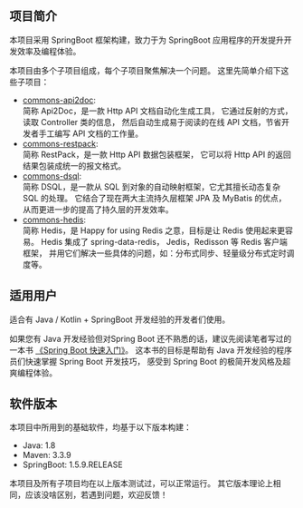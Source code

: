 
## 项目简介

本项目采用 SpringBoot 框架构建，致力于为 SpringBoot 应用程序的开发提升开发效率及编程体验。

本项目由多个子项目组成，每个子项目聚焦解决一个问题。
这里先简单介绍下这些子项目：
* [commons-api2doc](https://github.com/terran4j/commons/tree/master/commons-api2doc):  
    简称 Api2Doc，是一款 Http API 文档自动化生成工具，
    它通过反射的方式，读取 Controller 类的信息，
    然后自动生成易于阅读的在线 API 文档，节省开发者手工编写 API 文档的工作量。
* [commons-restpack](https://github.com/terran4j/commons/tree/master/commons-restpack):  
    简称 RestPack，是一款 Http API 数据包装框架，
    它可以将 Http API 的返回结果包装成统一的报文格式。
* [commons-dsql](https://github.com/terran4j/commons/tree/master/commons-dsql):  
    简称 DSQL，是一款从 SQL 到对象的自动映射框架，它尤其擅长动态复杂 SQL 的处理。
    它结合了现在两大主流持久层框架 JPA 及 MyBatis 的优点，
    从而更进一步的提高了持久层的开发效率。
* [commons-hedis](https://github.com/terran4j/commons/tree/master/commons-hedis):  
    简称 Hedis，是 Happy for using Redis 之意，目标是让 Redis 使用起来更容易。
    Hedis 集成了 spring-data-redis， Jedis，Redisson 等 Redis 客户端框架，
    并用它们解决一些具体的问题，如：分布式同步、轻量级分布式定时调度等。 
    

## 适用用户

适合有 Java / Kotlin + SpringBoot 开发经验的开发者们使用。

如果您有 Java 开发经验但对Spring Boot 还不熟悉的话，建议先阅读笔者写过的一本书
[《Spring Boot 快速入门》](http://www.jianshu.com/nb/14688855?order_by=seq)。
这本书的目标是帮助有 Java 开发经验的程序员们快速掌握 Spring Boot 开发技巧，
感受到 Spring Boot 的极简开发风格及超爽编程体验。


## 软件版本

本项目中所用到的基础软件，均基于以下版本构建：
* Java:  1.8
* Maven:  3.3.9
* SpringBoot:  1.5.9.RELEASE

本项目及所有子项目均在以上版本测试过，可以正常运行。
其它版本理论上相同，应该没啥区别，若遇到问题，欢迎反馈！
